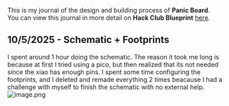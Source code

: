 <!--
  ===================    !!READ THIS NOTICE!!   ====================
  DO NOT edit this file manually. Your changes WILL BE OVERWRITTEN!
  This journal is auto generated and updated by Hack Club Blueprint.
  To edit this file, please edit your journal entries on Blueprint.
  ==================================================================
-->

This is my journal of the design and building process of **Panic Board**.  
You can view this journal in more detail on **Hack Club Blueprint** [here](https://blueprint.hackclub.com/projects/199).


## 10/5/2025 - Schematic + Footprints  

I spent around 1 hour doing the schematic. The reason it took me long is because at first I tried using a pico, but then realized that its not needed since the xiao has enough pins. I spent some time configuring the footprints, and I deleted and remade everything 2 times beacause I had a challenge with myself to finish the schematic with no external help.![image.png](https://blueprint.hackclub.com/user-attachments/blobs/redirect/eyJfcmFpbHMiOnsiZGF0YSI6NTI1LCJwdXIiOiJibG9iX2lkIn19--d34370bd21c884041d0b4422b40b8fa4598f1e45/image.png)
  

